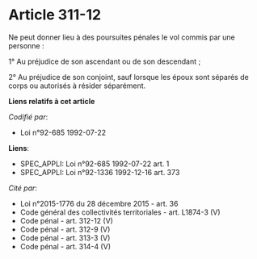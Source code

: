 # Article 311-12

Ne peut donner lieu à des poursuites pénales le vol commis par une personne :

1° Au préjudice de son ascendant ou de son descendant ;

2° Au préjudice de son conjoint, sauf lorsque les époux sont séparés de corps ou autorisés à résider séparément.

**Liens relatifs à cet article**

_Codifié par_:

  - Loi n°92-685 1992-07-22

**Liens**:

  - SPEC_APPLI: Loi n°92-685 1992-07-22 art. 1
  - SPEC_APPLI: Loi n°92-1336 1992-12-16 art. 373

_Cité par_:

  - Loi n°2015-1776 du 28 décembre 2015 - art. 36
  - Code général des collectivités territoriales - art. L1874-3 (V)
  - Code pénal - art. 312-12 (V)
  - Code pénal - art. 312-9 (V)
  - Code pénal - art. 313-3 (V)
  - Code pénal - art. 314-4 (V)
